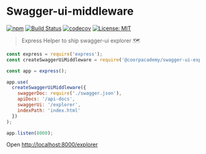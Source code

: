 # Swagger-ui-middleware

[![npm](https://img.shields.io/npm/v/@coorpacademy/eslint-plugin-coorpacademy.svg)](https://www.npmjs.com/package/@coorpacademy/swagger-ui-express)
[![Build Status](https://travis-ci.org/CoorpAcademy/swagger-ui-express.svg?branch=master)](https://travis-ci.org/CoorpAcademy/swagger-ui-express)
[![codecov](https://codecov.io/gh/CoorpAcademy/swagger-ui-express/branch/master/graph/badge.svg)](https://codecov.io/gh/CoorpAcademy/swagger-ui-express)
[![License: MIT](https://img.shields.io/badge/License-MIT-blue.svg)](https://opensource.org/licenses/MIT)

> Express Helper to ship swagger-ui explorer :world_map:

```javascript
const express = require('express');
const createSwaggerUiMiddleware = require('@coorpacademy/swagger-ui-express');

const app = express();

app.use(
  createSwaggerUiMiddleware({
    swaggerDoc: require('./swagger.json'),
    apiDocs: '/api-docs',
    swaggerUi: '/explorer',
    indexPath: 'index.html'
  })
);

app.listen(8000);
```

Open [http://localhost:8000/explorer](`http://localhost:8000/explorer`)
